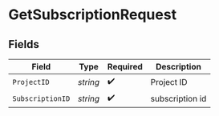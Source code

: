 # GetSubscriptionRequest


## Fields

| Field              | Type               | Required           | Description        |
| ------------------ | ------------------ | ------------------ | ------------------ |
| `ProjectID`        | *string*           | :heavy_check_mark: | Project ID         |
| `SubscriptionID`   | *string*           | :heavy_check_mark: | subscription id    |